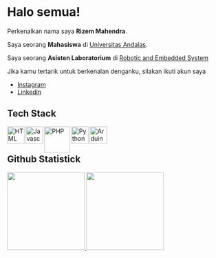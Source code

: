 # Halo semua! 

Perkenalkan nama saya **Rizem Mahendra**.

Saya seorang **Mahasiswa** di [Universitas Andalas](https://unand.ac.id/).

Saya seorang **Asisten Laboratorium** di [Robotic and Embedded System](https://reslab.sk.fti.unand.ac.id)

Jika kamu tertarik untuk berkenalan denganku, silakan ikuti akun saya
* [Instagram](https://www.instagram.com/ryzem_mahendra)
* [Linkedin](https://www.linkedin.com/in/rizem-m-b300a2120/)

## Tech Stack
  <a href="#"><img align="left" alt="HTML" title="HTML" width="40px" src="https://cdn-icons-png.flaticon.com/512/1051/1051277.png"/></a>
  <a href="#"><img align="left" alt="Javascript" title="Javascript" width="40px" src="https://cdn-icons-png.flaticon.com/512/5968/5968292.png"/></a>
  <a href="https://www.php.net/"><img align="left" alt="PHP" title="PHP" width="60px" src="https://cdn-icons-png.flaticon.com/512/5968/5968332.png"/></a>
  <a href="https://www.python.org"><img align="left" alt="Python" title="Python" width="40px" src="https://cdn-icons-png.flaticon.com/512/5968/5968350.png"/></a>
  <a href="https://www.arduino.cc/"><img align="left" alt="Arduino" title="Arduino" width="40px" src="https://upload.wikimedia.org/wikipedia/commons/8/87/Arduino_Logo.svg"/></a>

<br>
<br>

## Github Statistick
<p align="left">
<a href="https://github.com/rizemmahendra">
  <img height="180em" src="https://github-readme-stats-eight-theta.vercel.app/api?username=rizemmahendra&show_icons=true&theme=algolia&include_all_commits=true&count_private=true"/>
  <img height="180em" src="https://github-readme-stats-eight-theta.vercel.app/api/top-langs/?username=rizemmahendra&layout=compact&langs_count=8&theme=algolia"/>
</a>
</p>
